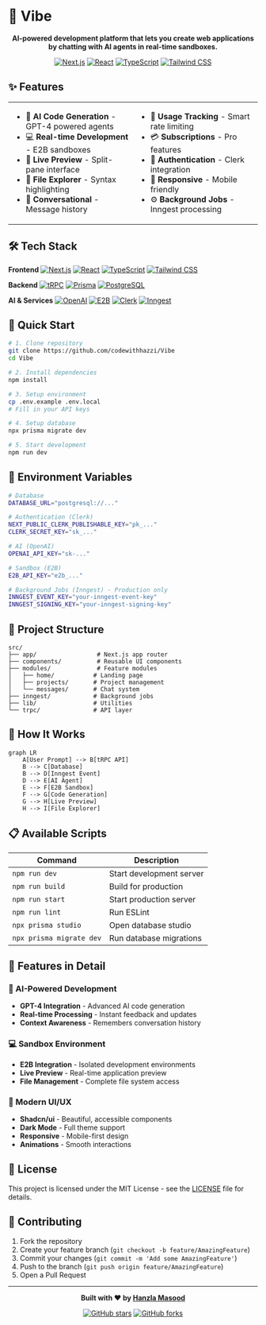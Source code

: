 # 🚀 Vibe

<div align="center">

**AI-powered development platform that lets you create web applications by chatting with AI agents in real-time sandboxes.**

[![Next.js](https://img.shields.io/badge/Next.js-15.3.4-black?style=for-the-badge&logo=next.js)](https://nextjs.org/)
[![React](https://img.shields.io/badge/React-19-blue?style=for-the-badge&logo=react)](https://reactjs.org/)
[![TypeScript](https://img.shields.io/badge/TypeScript-5-blue?style=for-the-badge&logo=typescript)](https://www.typescriptlang.org/)
[![Tailwind CSS](https://img.shields.io/badge/Tailwind_CSS-4-38B2AC?style=for-the-badge&logo=tailwind-css)](https://tailwindcss.com/)

</div>

## ✨ Features

<table>
<tr>
<td width="50%">

- 🤖 **AI Code Generation** - GPT-4 powered agents
- 💻 **Real-time Development** - E2B sandboxes
- 🔄 **Live Preview** - Split-pane interface
- 📁 **File Explorer** - Syntax highlighting
- 💬 **Conversational** - Message history

</td>
<td width="50%">

- 🎯 **Usage Tracking** - Smart rate limiting
- 💳 **Subscriptions** - Pro features
- 🔐 **Authentication** - Clerk integration
- 📱 **Responsive** - Mobile friendly
- ⚙️ **Background Jobs** - Inngest processing

</td>
</tr>
</table>

## 🛠️ Tech Stack

<div align="left">

**Frontend**
[![Next.js](https://img.shields.io/badge/Next.js-15-black?logo=next.js&logoColor=white)](https://nextjs.org/)
[![React](https://img.shields.io/badge/React-19-61DAFB?logo=react&logoColor=white)](https://reactjs.org/)
[![TypeScript](https://img.shields.io/badge/TypeScript-5-3178C6?logo=typescript&logoColor=white)](https://www.typescriptlang.org/)
[![Tailwind CSS](https://img.shields.io/badge/Tailwind_CSS-4-38B2AC?logo=tailwind-css&logoColor=white)](https://tailwindcss.com/)

**Backend**
[![tRPC](https://img.shields.io/badge/tRPC-11-2596BE?logo=trpc&logoColor=white)](https://trpc.io/)
[![Prisma](https://img.shields.io/badge/Prisma-6-2D3748?logo=prisma&logoColor=white)](https://prisma.io/)
[![PostgreSQL](https://img.shields.io/badge/PostgreSQL-16-336791?logo=postgresql&logoColor=white)](https://postgresql.org/)

**AI & Services**
[![OpenAI](https://img.shields.io/badge/OpenAI-GPT--4-412991?logo=openai&logoColor=white)](https://openai.com/)
[![E2B](https://img.shields.io/badge/E2B-Sandbox-FF6B6B?logo=e2b&logoColor=white)](https://e2b.dev/)
[![Clerk](https://img.shields.io/badge/Clerk-Auth-7C3AED?logo=clerk&logoColor=white)](https://clerk.com/)
[![Inngest](https://img.shields.io/badge/Inngest-Jobs-00D4AA?logo=inngest&logoColor=white)](https://inngest.com/)

</div>

## 🚀 Quick Start

```bash
# 1. Clone repository
git clone https://github.com/codewithhazzi/Vibe
cd Vibe

# 2. Install dependencies
npm install

# 3. Setup environment
cp .env.example .env.local
# Fill in your API keys

# 4. Setup database
npx prisma migrate dev

# 5. Start development
npm run dev
```

## 🔧 Environment Variables

```bash
# Database
DATABASE_URL="postgresql://..."

# Authentication (Clerk)
NEXT_PUBLIC_CLERK_PUBLISHABLE_KEY="pk_..."
CLERK_SECRET_KEY="sk_..."

# AI (OpenAI)
OPENAI_API_KEY="sk-..."

# Sandbox (E2B)
E2B_API_KEY="e2b_..."

# Background Jobs (Inngest) - Production only
INNGEST_EVENT_KEY="your-inngest-event-key"
INNGEST_SIGNING_KEY="your-inngest-signing-key"
```

## 📁 Project Structure

```
src/
├── app/                 # Next.js app router
├── components/          # Reusable UI components
├── modules/             # Feature modules
│   ├── home/           # Landing page
│   ├── projects/       # Project management
│   └── messages/       # Chat system
├── inngest/            # Background jobs
├── lib/                # Utilities
└── trpc/               # API layer
```

## 🎯 How It Works

```mermaid
graph LR
    A[User Prompt] --> B[tRPC API]
    B --> C[Database]
    B --> D[Inngest Event]
    D --> E[AI Agent]
    E --> F[E2B Sandbox]
    F --> G[Code Generation]
    G --> H[Live Preview]
    H --> I[File Explorer]
```

## 📋 Available Scripts

| Command | Description |
|---------|-------------|
| `npm run dev` | Start development server |
| `npm run build` | Build for production |
| `npm run start` | Start production server |
| `npm run lint` | Run ESLint |
| `npx prisma studio` | Open database studio |
| `npx prisma migrate dev` | Run database migrations |

## 🌟 Features in Detail

### 🤖 AI-Powered Development
- **GPT-4 Integration** - Advanced AI code generation
- **Real-time Processing** - Instant feedback and updates
- **Context Awareness** - Remembers conversation history

### 💻 Sandbox Environment
- **E2B Integration** - Isolated development environments
- **Live Preview** - Real-time application preview
- **File Management** - Complete file system access

### 🎨 Modern UI/UX
- **Shadcn/ui** - Beautiful, accessible components
- **Dark Mode** - Full theme support
- **Responsive** - Mobile-first design
- **Animations** - Smooth interactions

## 📄 License

This project is licensed under the MIT License - see the [LICENSE](LICENSE) file for details.

## 🤝 Contributing

1. Fork the repository
2. Create your feature branch (`git checkout -b feature/AmazingFeature`)
3. Commit your changes (`git commit -m 'Add some AmazingFeature'`)
4. Push to the branch (`git push origin feature/AmazingFeature`)
5. Open a Pull Request

---

<div align="center">

**Built with ❤️ by [Hanzla Masood](https://github.com/codewithhazzi)**

[![GitHub stars](https://img.shields.io/github/stars/codewithhazzi/Vibe?style=social)](https://github.com/codewithhazzi/Vibe)
[![GitHub forks](https://img.shields.io/github/forks/codewithhazzi/Vibe?style=social)](https://github.com/codewithhazzi/Vibe)

</div>